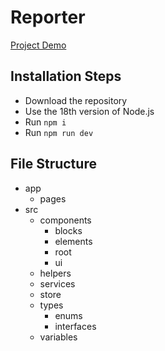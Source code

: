 # Reporter

[Project Demo](https://next-reporter.vercel.app/)

## Installation Steps

-   Download the repository
-   Use the 18th version of Node.js
-   Run `npm i`
-   Run `npm run dev`

## File Structure

-   app
    -   pages
-   src
    -   components
        -   blocks
        -   elements
        -   root
        -   ui
    -   helpers
    -   services
    -   store
    -   types
        -   enums
        -   interfaces
    -   variables
